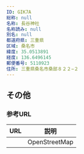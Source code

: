 ```yaml
---
ID: GIK7A
総称: null
名称: 長谷神社
名称読み: null
別名: null
都道府県: 三重県
区域: 桑名市
緯度: 35.0513891
経度: 136.6496145
郵便番号: 5110923
住所: 三重県桑名市桑部８２２−２
---
```


## その他

### 参考URL

| URL | 説明          |
| --- | ------------- |
|     | OpenStreetMap |
